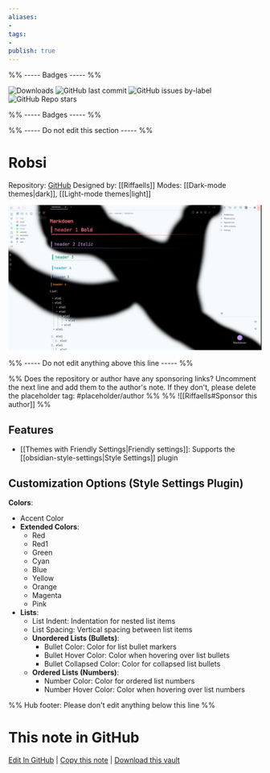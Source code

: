 ```yaml
---
aliases:
- 
tags: 
- 
publish: true
---
```


%% ----- Badges ----- %%

![Downloads](https://img.shields.io/badge/downloads-678-573E7A?style=for-the-badge&logo=)
![GitHub last commit](https://img.shields.io/github/last-commit/Riffaells/Robsi?color=573E7A&label=last%20update&logo=github&style=for-the-badge)
![GitHub issues by-label](https://img.shields.io/github/issues/Riffaells/Robsi/help%20wanted?color=573E7A&logo=github&style=for-the-badge) 
![GitHub Repo stars](https://img.shields.io/github/stars/Riffaells/Robsi?color=573E7A&logo=github&style=for-the-badge)

%% ----- Badges ----- %%

%% ----- Do not edit this section ----- %%

# Robsi

Repository: [GitHub](https://github.com/Riffaells/Robsi)
Designed by: [[Riffaells]]
Modes: [[Dark-mode themes|dark]], [[Light-mode themes|light]]



![screenshot](https://github.com/Riffaells/Robsi/raw/HEAD/screenshot.png)

%% ----- Do not edit anything above this line ----- %% 

%% Does the repository or author have any sponsoring links? Uncomment the next line and add them to the author's note. If they don't, please delete the placeholder tag: #placeholder/author %%
%% ![[Riffaells#Sponsor this author]] %%


## Features

- [[Themes with Friendly Settings|Friendly settings]]: Supports the [[obsidian-style-settings|Style Settings]] plugin

## Customization Options (Style Settings Plugin) 

**Colors**: 
- Accent Color
- **Extended Colors**: 
    - Red
    - Red1
    - Green
    - Cyan
    - Blue
    - Yellow
    - Orange
    - Magenta
    - Pink
- **Lists**: 
    - List Indent: Indentation for nested list items
    - List Spacing: Vertical spacing between list items
    - **Unordered Lists (Bullets)**: 
        - Bullet Color: Color for list bullet markers
        - Bullet Hover Color: Color when hovering over list bullets
        - Bullet Collapsed Color: Color for collapsed list bullets
    - **Ordered Lists (Numbers)**: 
        - Number Color: Color for ordered list numbers
        - Number Hover Color: Color when hovering over list numbers


%% Hub footer: Please don't edit anything below this line %%

# This note in GitHub

<span class="git-footer">[Edit In GitHub](https://github.dev/obsidian-community/obsidian-hub/blob/main/02%20-%20Community%20Expansions/02.05%20All%20Community%20Expansions/Themes/Robsi.md "git-hub-edit-note") | [Copy this note](https://raw.githubusercontent.com/obsidian-community/obsidian-hub/main/02%20-%20Community%20Expansions/02.05%20All%20Community%20Expansions/Themes/Robsi.md "git-hub-copy-note") | [Download this vault](https://github.com/obsidian-community/obsidian-hub/archive/refs/heads/main.zip "git-hub-download-vault") </span>
